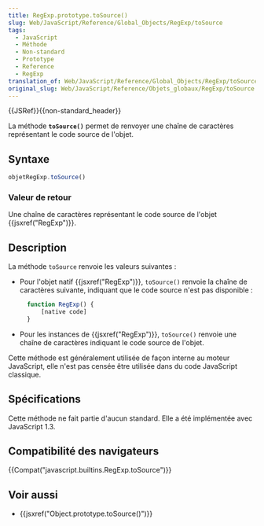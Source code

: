 ```yaml
---
title: RegExp.prototype.toSource()
slug: Web/JavaScript/Reference/Global_Objects/RegExp/toSource
tags:
  - JavaScript
  - Méthode
  - Non-standard
  - Prototype
  - Reference
  - RegExp
translation_of: Web/JavaScript/Reference/Global_Objects/RegExp/toSource
original_slug: Web/JavaScript/Reference/Objets_globaux/RegExp/toSource
---
```

{{JSRef}}{{non-standard_header}}

La méthode **`toSource()`** permet de renvoyer une chaîne de caractères représentant le code source de l'objet.

## Syntaxe

```js
objetRegExp.toSource()
```

### Valeur de retour

Une chaîne de caractères représentant le code source de l'objet {{jsxref("RegExp")}}.

## Description

La méthode `toSource` renvoie les valeurs suivantes :

- Pour l'objet natif {{jsxref("RegExp")}}, `toSource()` renvoie la chaîne de caractères suivante, indiquant que le code source n'est pas disponible :

  ```js
    function RegExp() {
        [native code]
    }
    ```

- Pour les instances de {{jsxref("RegExp")}}, `toSource()` renvoie une chaîne de caractères indiquant le code source de l'objet.

Cette méthode est généralement utilisée de façon interne au moteur JavaScript, elle n'est pas censée être utilisée dans du code JavaScript classique.

## Spécifications

Cette méthode ne fait partie d'aucun standard. Elle a été implémentée avec JavaScript 1.3.

## Compatibilité des navigateurs

{{Compat("javascript.builtins.RegExp.toSource")}}

## Voir aussi

- {{jsxref("Object.prototype.toSource()")}}
